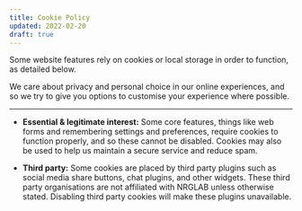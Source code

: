 ```yaml
---
title: Cookie Policy
updated: 2022-02-20
draft: true
---
```


Some website features rely on cookies or local storage in order to function, as detailed below.

We care about privacy and personal choice in our online experiences, and so we try to give you options to customise your experience where possible.

---

- **Essential & legitimate interest:** Some core features, things like web forms and remembering settings and preferences, require cookies to function properly, and so these cannot be disabled. Cookies may also be used to help us maintain a secure service and reduce spam.

- **Third party:** Some cookies are placed by third party plugins such as social media share buttons, chat plugins, and other widgets. These third party organisations are not affiliated with NRGLAB unless otherwise stated. Disabling third party cookies will make these plugins unavailable.
